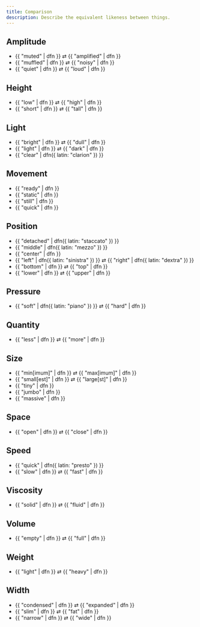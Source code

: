 ```yaml
---
title: Comparison
description: Describe the equivalent likeness between things.
---
```


## Amplitude

- {{ "muted" | dfn }} ⇄ {{ "amplified" | dfn }}
- {{ "muffled" | dfn }} ⇄ {{ "noisy" | dfn }}
- {{ "quiet" | dfn }} ⇄ {{ "loud" | dfn }}

## Height

- {{ "low" | dfn }} ⇄ {{ "high" | dfn }}
- {{ "short" | dfn }} ⇄ {{ "tall" | dfn }}

## Light

- {{ "bright" | dfn }} ⇄ {{ "dull" | dfn }}
- {{ "light" | dfn }} ⇄ {{ "dark" | dfn }}
- {{ "clear" | dfn({ latin: "clarion" }) }}

## Movement

- {{ "ready" | dfn }}
- {{ "static" | dfn }}
- {{ "still" | dfn }}
- {{ "quick" | dfn }}

## Position

- {{ "detached" | dfn({ latin: "staccato" }) }}
- {{ "middle" | dfn({ latin: "mezzo" }) }}
- {{ "center" | dfn }}
- {{ "left" | dfn({ latin: "sinistra" }) }} ⇄ {{ "right" | dfn({ latin: "dextra" }) }}
- {{ "bottom" | dfn }} ⇄ {{ "top" | dfn }}
- {{ "lower" | dfn }} ⇄ {{ "upper" | dfn }}

## Pressure

- {{ "soft" | dfn({ latin: "piano" }) }} ⇄ {{ "hard" | dfn }}

## Quantity

- {{ "less" | dfn }} ⇄ {{ "more" | dfn }}

## Size

- {{ "min[imum]" | dfn }} ⇄ {{ "max[imum]" | dfn }}
- {{ "small[est]" | dfn }} ⇄ {{ "large[st]" | dfn }}
- {{ "tiny" | dfn }}
- {{ "jumbo" | dfn }}
- {{ "massive" | dfn }}

## Space

- {{ "open" | dfn }} ⇄ {{ "close" | dfn }}

## Speed

- {{ "quick" | dfn({ latin: "presto" }) }}
- {{ "slow" | dfn }} ⇄ {{ "fast" | dfn }}

## Viscosity

- {{ "solid" | dfn }} ⇄ {{ "fluid" | dfn }}

## Volume

- {{ "empty" | dfn }} ⇄ {{ "full" | dfn }}

## Weight

- {{ "light" | dfn }} ⇄ {{ "heavy" | dfn }}

## Width

- {{ "condensed" | dfn }} ⇄ {{ "expanded" | dfn }}
- {{ "slim" | dfn }} ⇄ {{ "fat" | dfn }}
- {{ "narrow" | dfn }} ⇄ {{ "wide" | dfn }}
